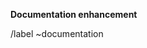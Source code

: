 **Documentation enhancement**
<!--
A merge request to update the documentation of Siesta.

We welcome *any* documentation improvements:

- in the manual
- in the code

Note that we, by default, tick the "Delete source branch when merge request is accepted."
Please untick this if you want to keep your branch after merge.
-->


/label ~documentation






